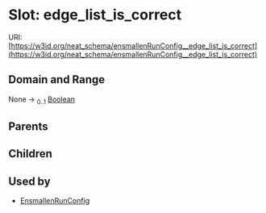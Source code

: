 
# Slot: edge_list_is_correct




URI: [https://w3id.org/neat_schema/ensmallenRunConfig__edge_list_is_correct](https://w3id.org/neat_schema/ensmallenRunConfig__edge_list_is_correct)


## Domain and Range

None &#8594;  <sub>0..1</sub> [Boolean](types/Boolean.md)

## Parents


## Children


## Used by

 * [EnsmallenRunConfig](EnsmallenRunConfig.md)
